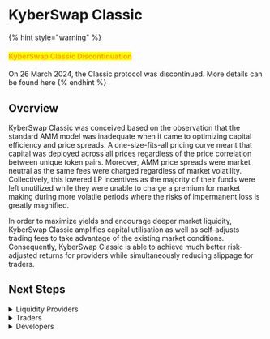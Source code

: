 # KyberSwap Classic

{% hint style="warning" %}
#### <mark style="color:orange;">**KyberSwap Classic Discontinuation**</mark>

On 26 March 2024, the Classic protocol was discontinued. More details can be found here
{% endhint %}

## Overview

KyberSwap Classic was conceived based on the observation that the standard AMM model was inadequate when it came to optimizing capital efficiency and price spreads. A one-size-fits-all pricing curve meant that capital was deployed across all prices regardless of the price correlation between unique token pairs. Moreover, AMM price spreads were market neutral as the same fees were charged regardless of market volatility. Collectively, this lowered LP incentives as the majority of their funds were left unutilized while they were unable to charge a premium for market making during more volatile periods where the risks of impermanent loss is greatly magnified.

In order to maximize yields and encourage deeper market liquidity, KyberSwap Classic amplifies capital utilisation as well as self-adjusts trading fees to take advantage of the existing market conditions. Consequently, KyberSwap Classic is able to achieve much better risk-adjusted returns for providers while simultaneously reducing slippage for traders.

## Next Steps

<details>

<summary>Liquidity Providers</summary>

* [Learn how yields are amplified](broken-reference/)
* [Discover how dynamic fees offset impermanent loss](broken-reference/)
* [Create your own Classic pool](broken-reference/)
* [Contribute liquidity to an existing Classic pool](broken-reference/)
* [Receive additional rewards by yield farming on Classic](broken-reference/)

</details>

<details>

<summary>Traders</summary>

* [Learn how to take advantage of lower fees](broken-reference/)
* [Get superior rates via the integrated KyberSwap Aggregator](broken-reference/)

</details>

<details>

<summary>Developers</summary>

* [Explore key Classic concepts](broken-reference/)
* [Execute a swap against Classic pools](broken-reference/)
* [Provide liquidity to Classic pools](broken-reference/)
* [Implement a flash swap on Classic](broken-reference/)
* [View Classic contract code and addresses](broken-reference/)

</details>
